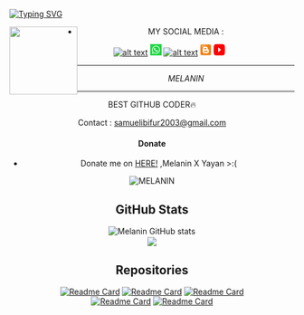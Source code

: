 [![Typing SVG](https://readme-typing-svg.herokuapp.com?color=D90000&lines=WELCOME+TO+MY+GITHUB+PROFILE)](https://git.io/typing-svg)



<img src="https://github.com/M3L4NIN-H4CK3R/MELANIN/blob/main/79895188.png" width="120" height="120" align="left">
<center>


* MY SOCIAL MEDIA :

<a href="https://Instagram.com/iam_melanin_"><img src="https://disk.mediaindonesia.com/thumbs/1800x1200/news/2020/03/1e2c29c543e1c21f54846e7f3eae7c7e.jpg" alt="alt text" width="20" height="20"></a> 
<a href="https://wa.me/+2349060816396?text=Asalamualaikum+Melanin"><img src="https://github.com/Yayan-XD/Yayan-XD/blob/master/img/whatsapp.png" alt="alt text" width="20" height="20"></a>
<a href="https://www.facebook.com/Karma428"><img src="https://upload.wikimedia.org/wikipedia/commons/5/51/Facebook_f_logo_%282019%29.svg" alt="alt text" width="20" height="20"></a> <a href="https://squadcyberpeopleteam.blogspot.com/?m=1"><img src="https://github.com/Yayan-XD/Yayan-XD/blob/master/img/logo_blogspot_by_YayanXD.jpg" alt="alt text" width="20" height="20"></a> <a href=""><img src="https://github.com/Yayan-XD/Yayan-XD/blob/master/img/logo_yt_by_YayanXD.jpg" alt="alt text" width="20" height="20"></a> 
&nbsp;&nbsp;     &nbsp;&nbsp;    &nbsp;&nbsp;   &nbsp;&nbsp;   &nbsp;&nbsp;   
___
_MELANIN_
___


BEST GITHUB CODER🔥

Contact : samuelibifur2003@gmail.com

#### Donate

* Donate me on  <a href="https://wa.me/9060816396?text=Asalamualaikum+Karma">HERE!</a>
,Melanin X Yayan >:(

![ MELANIN ](https://github.com/M3L4NIN-H4CK3R/MELANIN/blob/main/79895188.png)
## GitHub Stats  

![Melanin GitHub stats](https://github-readme-stats.vercel.app/api?username=M3L4NIN-H4CK3R&show_icons=true&theme=chartreuse-dark)  
<a href="https://github.com/M3L4NIN-H4CK3R">
  <img align="center" src="https://github-readme-stats.anuraghazra1.vercel.app/api/top-langs/?username=M3L4NIN-H4CK3R&layout=compact&theme=radical" />
</a>

## Repositories  
[![Readme Card](https://github-readme-stats.vercel.app/api/pin/?username=M3L4NIN-H4CK3R&repo=CLONE&theme=chartreuse-dark)](https://github.com/M3L4NIN-H4CK3R/CLONE)
[![Readme Card](https://github-readme-stats.vercel.app/api/pin/?username=M3L4NIN-H4CK3R&repo=META&theme=chartreuse-dark)](https://github.com/M3L4NIN-H4CK3R/META)
[![Readme Card](https://github-readme-stats.vercel.app/api/pin/?username=M3L4NIN-H4CK3R&repo=TWITTER&theme=chartreuse-dark)](https://github.com/M3L4NIN-H4CK3R/TWITTER)  
[![Readme Card](https://github-readme-stats.vercel.app/api/pin/?username=M3L4NIN-H4CK3R&repo=CONVERT-TO-TOKEN&theme=chartreuse-dark)](https://github.com/M3L4NIN-H4CK3R/CONVERT-TO-TOKEN)
[![Readme Card](https://github-readme-stats.vercel.app/api/pin/?username=M3L4NIN-H4CK3R&repo=IG&theme=chartreuse-dark)](https://github.com/M3L4NIN-H4CK3R/IG)
